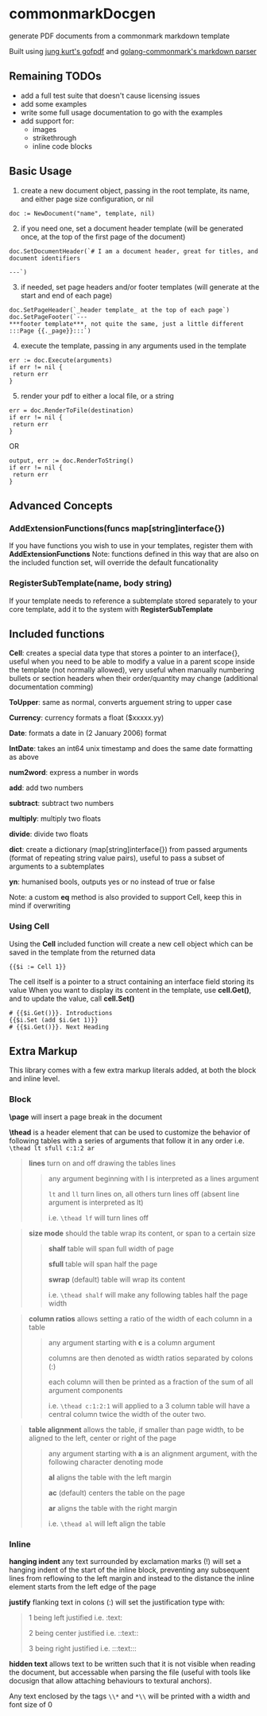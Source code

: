 # commonmarkDocgen
generate PDF documents from a commonmark markdown template

Built using [jung kurt's gofpdf](https://github.com/jung-kurt/gofpdf) and [golang-commonmark's markdown parser](https://gitlab.com/golang-commonmark/markdown)


## Remaining TODOs
 - add a full test suite that doesn't cause licensing issues
 - add some examples
 - write some full usage documentation to go with the examples
 - add support for:
     - images
     - strikethrough
     - inline code blocks


## Basic Usage

1. create a new document object, passing in the root template, its name, and either page size configuration, or nil
```
doc := NewDocument("name", template, nil)
```

2. if you need one, set a document header template (will be generated once, at the top of the first page of the document)
```
doc.SetDocumentHeader(`# I am a document header, great for titles, and document identifiers

---`)
```

3. if needed, set page headers and/or footer templates (will generate at the start and end of each page)
```
doc.SetPageHeader(`_header template_ at the top of each page`)
doc.SetPageFooter(`---
***footer template***, not quite the same, just a little different :::Page {{._page}}:::`)
```

4. execute the template, passing in any arguments used in the template
```
err := doc.Execute(arguments)
if err != nil {
 return err
}
```

5. render your pdf to either a local file, or a string
```
err = doc.RenderToFile(destination)
if err != nil {
 return err
}
```
OR
```
output, err := doc.RenderToString()
if err != nil {
 return err
}
```


## Advanced Concepts
### AddExtensionFunctions(funcs map[string]interface{})
If you have functions you wish to use in your templates, register them with **AddExtensionFunctions**
Note: functions defined in this way that are also on the included function set, will override the default funcationality

### RegisterSubTemplate(name, body string)
If your template needs to reference a subtemplate stored separately to your core template, add it to the system with **RegisterSubTemplate**


## Included functions

**Cell**: creates a special data type that stores a pointer to an interface{}, useful when you need to be able to modify a value in a parent scope inside the template (not normally allowed), very useful when manually numbering bullets or section headers when their order/quantity may change (additional documentation comming)

**ToUpper**: same as normal, converts arguement string to upper case

**Currency**: currency formats a float ($xxxxx.yy)

**Date**: formats a date in (2 January 2006) format

**IntDate**: takes an int64 unix timestamp and does the same date formatting as above

**num2word**: express a number in words

**add**: add two numbers

**subtract**: subtract two numbers

**multiply**: multiply two floats

**divide**: divide two floats

**dict**: create a dictionary (map[string]interface{}) from passed arguments (format of repeating string value pairs), useful to pass a subset of arguments to a subtemplates

**yn**: humanised bools, outputs yes or no instead of true or false

Note: a custom **eq** method is also provided to support Cell, keep this in mind if overwriting

### Using Cell
Using the **Cell** included function will create a new cell object which can be saved in the template from the returned data
```
{{$i := Cell 1}}
```
The cell itself is a pointer to a struct containing an interface field storing its value
When you want to display its content in the template, use **cell.Get()**, and to update the value, call **cell.Set()**
```
# {{$i.Get()}}. Introductions
{{$i.Set (add $i.Get 1)}}
# {{$i.Get()}}. Next Heading
```

## Extra Markup

This library comes with a few extra markup literals added, at both the block and inline level.

### Block

**\page** will insert a page break in the document

**\thead** is a header element that can be used to customize the behavior of following tables with a series of arguments that follow it in any order i.e. `\thead lt sfull c:1:2 ar`
> **lines** turn on and off drawing the tables lines
>> any argument beginning with l is interpreted as a lines argument
>>
>> `lt` and `ll` turn lines on, all others turn lines off (absent line argument is interpreted as lt)
>>
>> i.e. `\thead lf` will turn lines off

> **size mode** should the table wrap its content, or span to a certain size
>> **shalf** table will span full width of page
>>
>> **sfull** table will span half the page
>>
>> **swrap** (default) table will wrap its content
>>
>> i.e. `\thead shalf` will make any following tables half the page width

> **column ratios** allows setting a ratio of the width of each column in a table
>> any argument starting with **c** is a column argument
>>
>> columns are then denoted as width ratios separated by colons (:)
>>
>> each column will then be printed as a fraction of the sum of all argument components
>>
>> i.e. `\thead c:1:2:1` will applied to a 3 column table will have a central column twice the width of the outer two.

> **table alignment** allows the table, if smaller than page width, to be aligned to the left, center or right of the page
>> any argument starting with **a** is an alignment argument, with the following character denoting mode
>>
>> **al** aligns the table with the left margin
>>
>> **ac** (default) centers the table on the page
>>
>> **ar** aligns the table with the right margin
>>
>> i.e. `\thead al` will left align the table

### Inline

**hanging indent** any text surrounded by exclamation marks (!) will set a hanging indent of the start of the inline block, preventing any subsequent lines from reflowing to the left margin and instead to the distance the inline element starts from the left edge of the page

**justify** flanking text in colons (:) will set the justification type with:
> 1 being left justified i.e. :text:
>
> 2 being center justified i.e. ::text::
>
> 3 being right justified i.e. :::text:::

**hidden text** allows text to be written such that it is not visible when reading the document, but accessable when parsing the file (useful with tools like docusign that allow attaching behaviours to textural anchors).

Any text enclosed by the tags `\\*` and `*\\` will be printed with a width and font size of 0
